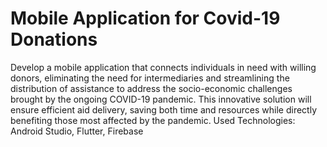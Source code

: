 # Mobile Application for Covid-19 Donations

Develop a mobile application that connects individuals in need with willing donors, eliminating the need for intermediaries and streamlining the distribution of assistance to address the socio-economic challenges brought by the ongoing COVID-19 pandemic. This innovative solution will ensure efficient aid delivery, saving both time and resources while directly benefiting those most affected by the pandemic.
Used Technologies: Android Studio, Flutter, Firebase


